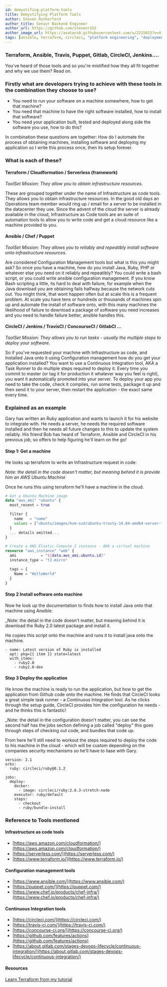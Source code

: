 ```yaml
---
id: demystifing-platform-tools
title: Demystifying Platform Tools
author: Steven Rutherford
author_title: Senior Backend Engineer
author_url: https://github.com/stevenr152
author_image_url: https://avatars0.githubusercontent.com/u/2215023?v=4
tags: [ansible, terraform, circleci, "platform engineering", "deployment", "DevOps"]
---
```


### Terraform, Ansible, Travis, Puppet, Gitlab, CircleCI, Jenkins....
You've heard of those tools and so you're mistified how they all fit together and why we use them? Read on.

### Firstly what are developers trying to achieve with these tools in the combination they choose to use?
* You need to run your software on a machine somewhere, how to get that machine?
* You need that machine to have the right software installed, how to install that software?
* You need your application built, tested and deployed along side the software you use, how to do this?

In combination these questions are together: How do I automate the process of obtaining machines, installing software and deploying my application so I write this process once, then its setup forever.

### What is each of these?
#### Terraform / Cloudformation / Serverless (framework)
_ToolSet Mission: They allow you to obtain infrastructure resources._

These are grouped together under the name of Infrastructure as code tools.
They allows you to obtain infrastructure resources. 
In the good old days an Operations team member would ring up / email for a server to be installed in the datacenter they use. 
Since the advent of the cloud the server is already available in the cloud, Infrastructure as Code tools are an suite of automation tools to allow you to write code and get a cloud resource like a machine provided to you.

#### Ansible / Chef / Puppet
_ToolSet Mission: They allows you to reliably and repeatibly install software onto infrastructure resources._

Are considered Configuration Management tools but what is this you might ask?
So once you have a machine, how do you install Java, Ruby, PHP or whatever else you need on it reliably and repeatibly? You could write a bash script, or you could write ansible configuration management.
If you know Bash scripting a little, its hard to deal with failure, for example when the Java download you are obtaining fails halfway because the network cuts out. You might think, that wont happen often but at scale this is a frequent problem.
At scale you have tens or hundreds or thousands of machines spin up and automate the install of software onto, with this many machines the likelihood of failure to download a package of software you need increases and you need to handle failure better, ansible handles this.

#### CircleCI / Jenkins / TravisCI / ConcourseCI / GitlabCI ...
_ToolSet Mission: They allows you to run tasks - usually the multiple steps to deploy your software._

So if you've requested your machine with Infrastructure as code, and Installed Java onto it using Configuration management how do you get your application installed?
You want to use a Continuous Integration tool, AKA a Task Runner to do multiple steps required to deploy it.
Every time you commit to master (or tag it for production it whatever way you feel is right), you want it automatically promoted into your server.
To deploy your app you need to take the code, check it compiles, run some tests, package it up and then send it to your server, then restart the application - the exact same every time.

### Explained as an example
Gary has written an Ruby application and wants to launch it for his website to integrate with.
He needs a server, he needs the required software installed and then he needs all future changes to this to update the system reliably.
His friend Bob has heard of Terraform, Ansible and CircleCI in his previous job, so offers to help figuring he'll learn on the go!

#### Step 1: Get a machine
He looks up terraform to write an Infrastructure request in code:

_Note: the detail in the code doesn't matter, but meaning behind it is provide him an AWS Ubuntu Machine_

Once he runs this using terraform he'll have a machine in the cloud.
```terraform
# Get a Ubuntu Machine image
data "aws_ami" "ubuntu" {
  most_recent = true

  filter {
    name   = "name"
    values = ["ubuntu/images/hvm-ssd/ubuntu-trusty-14.04-amd64-server-*"]
  }
  ... details omitted...
}

# Create a AWS Elastic Compute 2 instance - AKA a virtual machine
resource "aws_instance" "web" {
  ami           = "${data.aws_ami.ubuntu.id}"
  instance_type = "t2.micro"

  tags = {
    Name = "HelloWorld"
  }
}
```

#### Step 2 Install software onto machine
Now he look up the documentation to finds how to install Java onto that machine using Ansible:

_Note: the detail in the code doesn't matter, but meaning behind it is download the Ruby 2.0 latest package and install it.

He copies this script onto the machine and runs it to install java onto the machine.
```Ansible
- name: Latest version of Ruby is installed
  apt: pkg={{ item }} state=latest
  with_items:
    - ruby2.0
    - ruby2.0-dev
```

#### Step 3 Deploy the application
He know the machine is ready to run the application, but how to get the application from Github code onto the machine.
He finds that CircleCI looks a great simple task runner - a Continuous Integration tool.
As he clicks through the setup guide, CircleCI provides him the configuration he needs - and he thinks this is fantastic!

_Note: the detail in the configuration doesn't matter, you can see the second half has the jobs section defining a job called "deploy" this goes through steps of checking out code, and bundles that code up.

From here he'll still need to workout the steps required to deploy the code to his machine in the cloud - which will be custom depending on the companies security mechanisms so he'll have to liase with Gary.
```CircleCI
version: 2.1
orbs:
  ruby: circleci/ruby@0.1.2 

jobs:
  deploy:
    docker:
      - image: circleci/ruby:2.6.3-stretch-node
    executor: ruby/default
    steps:
      - checkout
      - ruby/bundle-install
```

### Reference to Tools mentioned
#### Infrastructure as code tools
* [https://aws.amazon.com/cloudformation/](https://aws.amazon.com/cloudformation/)
* [https://serverless.com/](https://serverless.com/)
* [https://www.terraform.io/](https://www.terraform.io/)

#### Configuration management tools
* [https://www.ansible.com/](https://www.ansible.com/)
* [https://puppet.com/](https://puppet.com/)
* [https://www.chef.io/products/chef-infra/](https://www.chef.io/products/chef-infra/)

#### Continuous Integration tools
* [https://circleci.com/](https://circleci.com/)
* [https://travis-ci.com/](https://travis-ci.com/)
* [https://concourse-ci.org/](https://concourse-ci.org/)
* [https://github.com/features/actions](https://github.com/features/actions)
* [https://about.gitlab.com/stages-devops-lifecycle/continuous-integration/](https://about.gitlab.com/stages-devops-lifecycle/continuous-integration/)

#### Resources
[Learn Terraform from my tutorial](http://steven-rutherford.com/docs/tracks/devops/introduction-to-infrastructure-as-code)
